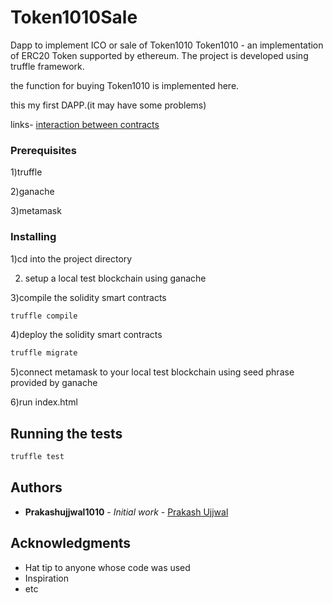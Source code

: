 # Token1010Sale
Dapp to implement ICO or sale of Token1010
Token1010 - an implementation of ERC20 Token supported by ethereum.
The project is developed using truffle framework.

the function for buying Token1010 is implemented here.

this my first DAPP.(it may have some problems)

links-
[interaction between contracts](https://medium.com/@prakashujjwal1010/heres-how-i-made-my-smart-contracts-interact-with-each-other-df1ca97fa51b?postPublishedType=initial)


### Prerequisites

1)truffle

2)ganache

3)metamask


### Installing

1)cd into the project directory

2) setup a local test blockchain using ganache

3)compile the solidity smart contracts 

```bash
truffle compile
```

4)deploy the solidity smart contracts 

```bash
truffle migrate
```
5)connect metamask to your local test blockchain using seed phrase provided by ganache

6)run index.html

## Running the tests

```bash
truffle test
```

## Authors

* **Prakashujjwal1010** - *Initial work* - [Prakash Ujjwal](https://github.com/prakashujjwal1010)

## Acknowledgments

* Hat tip to anyone whose code was used
* Inspiration
* etc
